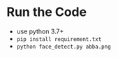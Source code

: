 
# Run the Code

* use python 3.7+
* `pip install requirement.txt`
* `python face_detect.py abba.png`


